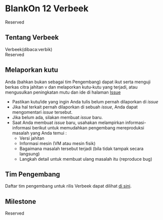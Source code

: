 # BlankOn 12 Verbeek

Reserved

## Tentang Verbeek

Verbeek(dibaca:verbik)  
Reserved

## Melaporkan kutu

Anda (bahkan bukan sebagai tim Pengembang) dapat ikut serta menguji berkas citra jahitan v dan melaporkan kutu-kutu yang terjadi, atau mengusulkan peningkatan mutu dan ide di halaman [Issue](https://github.com/BlankOn/Verbeek/issues)

- Pastikan kutu/ide yang ingin Anda tulis belum pernah dilaporkan di *issue*
- Jika hal terkait pernah dilaporkan di sebuah *issue*, Anda dapat mengomentari *issue* tersebut.
- Jika belum ada, silakan membuat *issue* baru.
- Saat Anda membuat *issue* baru, usahakan melampirkan informasi-informasi berikut untuk memudahkan pengembang mereproduksi masalah yang Anda temui :
  - Versi jahitan
  - Informasi mesin (VM atau mesin fisik)
  - Bagaimana masalah tersebut terjadi (bila tidak tampak secara langsung)
  - Langkah detail untuk membuat ulang masalah itu (reproduce bug)

## Tim Pengembang

Daftar tim pengembang untuk rilis Verbeek dapat dilihat [di sini](TEAM.md).

## Milestone

Reserved
